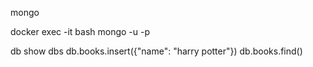 mongo

docker exec -it <name> bash
mongo -u <username> -p <password>

db
show dbs
db.books.insert({"name": "harry potter"})
db.books.find()
